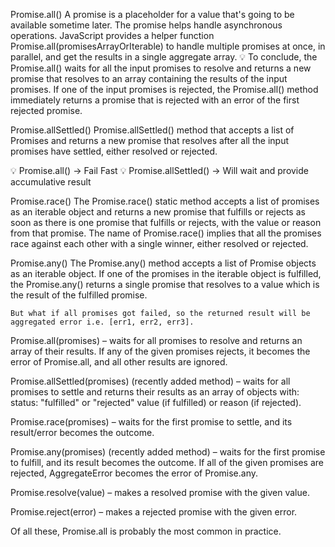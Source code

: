 Promise.all()
   A promise is a placeholder for a value that's going to be available sometime later. The promise helps handle
asynchronous operations. JavaScript provides a helper function Promise.all(promisesArrayOrIterable) to handle
multiple promises at once, in parallel, and get the results in a single aggregate array.
    💡 To conclude, the Promise.all() waits for all the input promises to resolve and returns a new promise that resolves to an
array containing the results of the input promises. If one of the input promises is rejected, the Promise.all() method immediately returns a promise that is rejected with an error of the first rejected promise.

Promise.allSettled()
    Promise.allSettled() method that accepts a list of Promises and returns a new promise that resolves after all the
    input promises have settled, either resolved or rejected.


💡 Promise.all() -> Fail Fast
💡 Promise.allSettled() -> Will wait and provide accumulative result

Promise.race()
    The Promise.race() static method accepts a list of promises as an iterable object and returns a new promise that
    fulfills or rejects as soon as there is one promise that fulfills or rejects, with the value or reason from that promise.
    The name of Promise.race() implies that all the promises race against each other with a single winner, either
    resolved or rejected.

Promise.any()
    The Promise.any() method accepts a list of Promise objects as an iterable object. If one of the promises in the
    iterable object is fulfilled, the Promise.any() returns a single promise that resolves to a value which is the result of
    the fulfilled promise.

    But what if all promises got failed, so the returned result will be aggregated error i.e. [err1, err2, err3].




Promise.all(promises) – waits for all promises to resolve and returns an array of their results. If any of the given
promises rejects, it becomes the error of Promise.all, and all other results are ignored.

Promise.allSettled(promises) (recently added method) – waits for all promises to settle and returns their results as
an array of objects with:
status: "fulfilled" or "rejected"
value (if fulfilled) or reason (if rejected).

Promise.race(promises) – waits for the first promise to settle, and its result/error becomes the outcome.

Promise.any(promises) (recently added method) – waits for the first promise to fulfill, and its result becomes the
outcome. If all of the given promises are rejected, AggregateError becomes the error of Promise.any.

Promise.resolve(value) – makes a resolved promise with the given value.

Promise.reject(error) – makes a rejected promise with the given error.

Of all these, Promise.all is probably the most
common in practice.